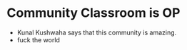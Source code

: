 # Community Classroom is OP

- Kunal Kushwaha says that this community is amazing.
- fuck the world
